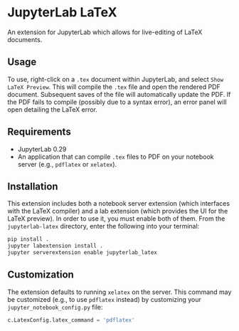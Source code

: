 # JupyterLab LaTeX

An extension for JupyterLab which allows for live-editing of LaTeX documents.

## Usage

To use, right-click on a `.tex` document within JupyterLab, and select `Show LaTeX Preview`.
This will compile the `.tex` file and open the rendered PDF document.
Subsequent saves of the file will automatically update the PDF.
If the PDF fails to compile (possibly due to a syntax error),
an error panel will open detailing the LaTeX error.

## Requirements

* JupyterLab 0.29
* An application that can compile `.tex` files to PDF on your notebook server (e.g., `pdflatex` or `xelatex`).

## Installation

This extension includes both a notebook server extension (which interfaces with the LaTeX compiler)
and a lab extension (which provides the UI for the LaTeX preview).
In order to use it, you must enable both of them.
From the `jupyterlab-latex` directory, enter the following into your terminal:
```bash
pip install .
jupyter labextension install .
jupyter serverextension enable jupyterlab_latex
```

## Customization

The extension defaults to running `xelatex` on the server.
This command may be customized (e.g., to use `pdflatex` instead) by customizing
your `jupyter_notebook_config.py` file:
```python
c.LatexConfig.latex_command = 'pdflatex'
```
